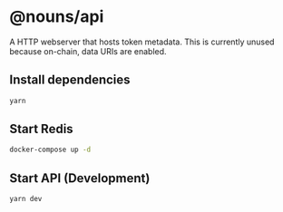 # @nouns/api

A HTTP webserver that hosts token metadata. This is currently unused because on-chain, data URIs are enabled.

## Install dependencies

```sh
yarn
```

## Start Redis

```sh
docker-compose up -d
```

## Start API (Development)

```sh
yarn dev
```
